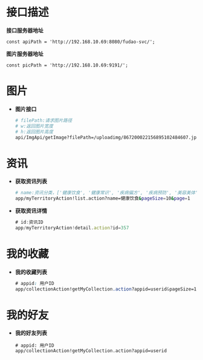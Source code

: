 # 接口描述

**接口服务器地址**
  ```
  const apiPath = 'http://192.168.10.69:8080/fudao-svc/';
  ```

**图片服务器地址**
  ```
  const picPath = 'http://192.168.10.69:9191/';
  ```

图片
======

- **图片接口**

  ```bash
  # filePath:请求图片路径
  # w:返回图片宽度
  # h:返回图片高度
  api/ImgApi/getImage?filePath=/uploadimg/867200022156895102484607.jpeg&w=0&h=0
  ```

资讯
======

- **获取资讯列表**

  ```bash
  # name:资讯分类，['健康饮食', '健康常识', '疾病偏方', '疾病预防', '美容美体', '养生方法']
  app/myTerritoryAction!list.action?name=健康饮食&pageSize=10&page=1
  ```

- **获取资讯详情**

  ```js
  # id:资讯ID
  app/myTerritoryAction!detail.action?id=357
  ```

我的收藏
======

- **我的收藏列表**

  ```scss
  # appid: 用户ID
  app/collectionAction!getMyCollection.action?appid=userid&pageSize=10&page=1
  ```

我的好友
======

- **我的好友列表**

  ```stylus
  # appid: 用户ID
  app/collectionAction!getMyCollection.action?appid=userid
  ```